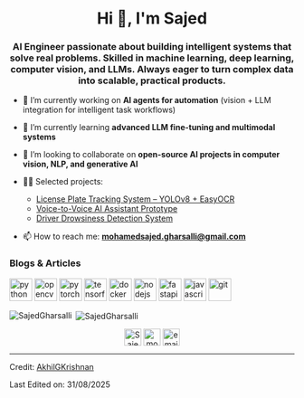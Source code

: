 <h1 align="center">Hi 👋, I'm Sajed</h1>
<h3 align="center">AI Engineer passionate about building intelligent systems that solve real problems. Skilled in machine learning, deep learning, computer vision, and LLMs. Always eager to turn complex data into scalable, practical products.</h3>

- 🔭 I’m currently working on **AI agents for automation** (vision + LLM integration for intelligent task workflows)

- 🌱 I’m currently learning **advanced LLM fine-tuning and multimodal systems**

- 👯 I’m looking to collaborate on **open-source AI projects in computer vision, NLP, and generative AI**

- 👨‍💻 Selected projects:
  - [License Plate Tracking System – YOLOv8 + EasyOCR](https://github.com/SajedGharsalli)  
  - [Voice-to-Voice AI Assistant Prototype](https://github.com/SajedGharsalli)  
  - [Driver Drowsiness Detection System](https://github.com/SajedGharsalli)  

- 📫 How to reach me: **mohamedsajed.gharsalli@gmail.com**

### Blogs & Articles
<!-- BLOG-POST-LIST:START -->
<!-- BLOG-POST-LIST:END -->

<p align="left">
  <img src="https://www.vectorlogo.zone/logos/python/python-icon.svg" alt="python" width="40" height="40"/> 
  <img src="https://www.vectorlogo.zone/logos/opencv/opencv-icon.svg" alt="opencv" width="40" height="40"/> 
  <img src="https://www.vectorlogo.zone/logos/pytorch/pytorch-icon.svg" alt="pytorch" width="40" height="40"/> 
  <img src="https://www.vectorlogo.zone/logos/tensorflow/tensorflow-icon.svg" alt="tensorflow" width="40" height="40"/> 
  <img src="https://www.vectorlogo.zone/logos/docker/docker-icon.svg" alt="docker" width="40" height="40"/> 
  <img src="https://www.vectorlogo.zone/logos/nodejs/nodejs-icon.svg" alt="nodejs" width="40" height="40"/> 
  <img src="https://www.vectorlogo.zone/logos/fastapi/fastapi-icon.svg" alt="fastapi" width="40" height="40"/> 
  <img src="https://www.vectorlogo.zone/logos/javascript/javascript-icon.svg" alt="javascript" width="40" height="40"/> 
  <img src="https://www.vectorlogo.zone/logos/git-scm/git-scm-icon.svg" alt="git" width="40" height="40"/> 
</p>

<p><img align="left" src="https://github-readme-stats.vercel.app/api/top-langs/?username=SajedGharsalli&layout=compact&hide=html" alt="SajedGharsalli" /></p>

<p>&nbsp;<img align="center" src="https://github-readme-stats.vercel.app/api?username=SajedGharsalli&show_icons=true" alt="SajedGharsalli" /></p>

<p align="center">
<a href="https://github.com/SajedGharsalli" target="blank"><img align="center" src="https://cdn.jsdelivr.net/npm/simple-icons@3.0.1/icons/github.svg" alt="SajedGharsalli" height="30" width="30" /></a>
<a href="https://linkedin.com/in/mohamed-sajed-gharsalli" target="blank"><img align="center" src="https://cdn.jsdelivr.net/npm/simple-icons@3.0.1/icons/linkedin.svg" alt="mohamed-sajed-gharsalli" height="30" width="30" /></a>
<a href="mailto:mohamedsajed.gharsalli@gmail.com" target="blank"><img align="center" src="https://cdn.jsdelivr.net/npm/simple-icons@3.0.1/icons/gmail.svg" alt="email" height="30" width="30" /></a>
</p>

----

Credit: [AkhilGKrishnan](https://github.com/AkhilGKrishnan)

Last Edited on: 31/08/2025
